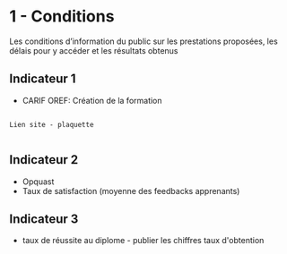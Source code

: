 # 1 - Conditions

<p class="p-emphase"> Les conditions d’information du public sur les prestations proposées, les délais pour y accéder et les résultats obtenus </p>

## Indicateur 1

- CARIF OREF: Création de la formation

```{note}

Lien site - plaquette
  

```

## Indicateur  2

- Opquast
- Taux de satisfaction (moyenne des feedbacks apprenants)


## Indicateur  3


- taux de réussite au diplome - publier les chiffres taux d'obtention


